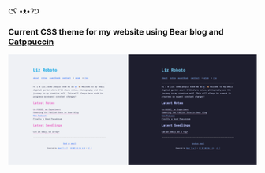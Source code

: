 ᕦʕ •ᴥ•ʔᕤ

### Current CSS theme for my website using Bear blog and [Catppuccin](https://catppuccin.com)

![Liz Roboto in light and dark mode](ss.png)
